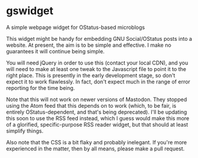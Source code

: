 # gswidget
A simple webpage widget for OStatus-based microblogs

This widget might be handy for embedding GNU Social/OStatus posts into a website.  At present, the aim is to be simple and effective.  I make no guarantees it will continue being simple.

You will need jQuery in order to use this (contact your local CDN), and you will need to make at least one tweak to the Javascript file to point it to the right place.  This is presently in the early development stage, so don't expect it to work flawlessly.  In fact, don't expect much in the range of error reporting for the time being.

Note that this will not work on newer versions of Mastodon.  They stopped using the Atom feed that this depends on to work (which, to be fair, is entirely OStatus-dependent, and that's being deprecated).  I'll be updating this soon to use the RSS feed instead, which I guess would make this more of a glorified, specific-purpose RSS reader widget, but that should at least simplify things.

Also note that the CSS is a bit flaky and probably inelegant.  If you're more experienced in the matter, then by all means, please make a pull request.
